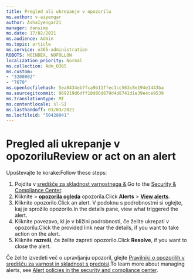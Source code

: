 ```yaml
---
title: Pregled ali ukrepanje v opozorilu
ms.author: v-aiyengar
author: AshaIyengar21
manager: dansimp
ms.date: 17/02/2021
ms.audience: Admin
ms.topic: article
ms.service: o365-administration
ROBOTS: NOINDEX, NOFOLLOW
localization_priority: Normal
ms.collection: Adm_O365
ms.custom:
- "3200002"
- "7670"
ms.openlocfilehash: 5ea8434eb7fca9b11ffec1cc563c8e194e1443ba
ms.sourcegitcommit: 969219d6dff18d86d679d4d8741d1e39e4ce9539
ms.translationtype: MT
ms.contentlocale: sl-SI
ms.lasthandoff: 03/03/2021
ms.locfileid: "50428041"
---
```

# <a name="review-or-act-on-an-alert"></a><span data-ttu-id="45386-102">Pregled ali ukrepanje v opozorilu</span><span class="sxs-lookup"><span data-stu-id="45386-102">Review or act on an alert</span></span>

<span data-ttu-id="45386-103">Upoštevajte te korake:</span><span class="sxs-lookup"><span data-stu-id="45386-103">Follow these steps:</span></span>

1. <span data-ttu-id="45386-104">Pojdite v [središče za skladnost varnostnega &](https://go.microsoft.com/fwlink/p/?linkid=2077143).</span><span class="sxs-lookup"><span data-stu-id="45386-104">Go to the [Security & Compliance Center](https://go.microsoft.com/fwlink/p/?linkid=2077143).</span></span>
1. <span data-ttu-id="45386-105">Kliknite   >  **[opozorila ogleda](https://go.microsoft.com/fwlink/?linkid=2103301)** opozorila.</span><span class="sxs-lookup"><span data-stu-id="45386-105">Click **Alerts** > **[View alerts](https://go.microsoft.com/fwlink/?linkid=2103301)**.</span></span>
1. <span data-ttu-id="45386-106">Kliknite opozorilo.</span><span class="sxs-lookup"><span data-stu-id="45386-106">Click an alert.</span></span> <span data-ttu-id="45386-107">V podoknu s podrobnostmi si oglejte, kaj je sprožilo opozorilo.</span><span class="sxs-lookup"><span data-stu-id="45386-107">In the details pane, view what triggered the alert.</span></span>
1. <span data-ttu-id="45386-108">Kliknite povezavo, ki je v bližini podrobnosti, če želite ukrepati v opozorilu.</span><span class="sxs-lookup"><span data-stu-id="45386-108">Click the provided link near the details, if you want to take action on the alert.</span></span>
1. <span data-ttu-id="45386-109">Kliknite **razreši**, če želite zapreti opozorilo.</span><span class="sxs-lookup"><span data-stu-id="45386-109">Click **Resolve**, if you want to close the alert.</span></span>

<span data-ttu-id="45386-110">Če želite izvedeti več o upravljanju opozoril, glejte [Pravilniki o opozorilih v središču za varnost in skladnost s predpisi](https://go.microsoft.com/fwlink/?linkid=2103211).</span><span class="sxs-lookup"><span data-stu-id="45386-110">To learn more about managing alerts, see [Alert policies in the security and compliance center](https://go.microsoft.com/fwlink/?linkid=2103211).</span></span>

